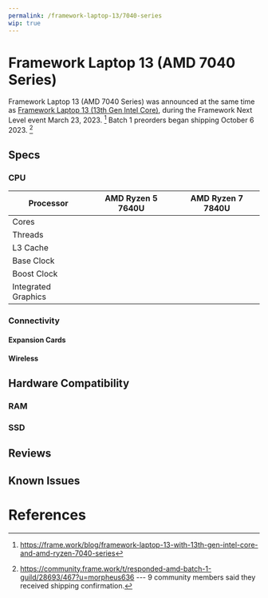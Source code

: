 ```yaml
---
permalink: /framework-laptop-13/7040-series
wip: true
---
```

# Framework Laptop 13 (AMD 7040 Series)
Framework Laptop 13 (AMD 7040 Series) was announced at the same time as [Framework Laptop 13 (13th Gen Intel Core)](/framework-laptop-13/13th-gen), during the Framework Next Level event March 23, 2023. [^1] Batch 1 preorders began shipping October 6 2023. [^2]

## Specs
### CPU

| Processor           | AMD Ryzen 5 7640U | AMD Ryzen 7 7840U |
| ------------------- | ----------------- | ----------------- |
| Cores               |                   |                   |
| Threads             |                   |                   |                        
| L3 Cache            |                   |                   |
| Base Clock          |                   |                   |
| Boost Clock         |                   |                   |
| Integrated Graphics |                   |                   |

### Connectivity
#### Expansion Cards
#### Wireless
## Hardware Compatibility
### RAM
### SSD
## Reviews
## Known Issues

# References
[^1]: <https://frame.work/blog/framework-laptop-13-with-13th-gen-intel-core-and-amd-ryzen-7040-series>
[^2]: <https://community.frame.work/t/responded-amd-batch-1-guild/28693/467?u=morpheus636> --- 9 community members said they received shipping confirmation.